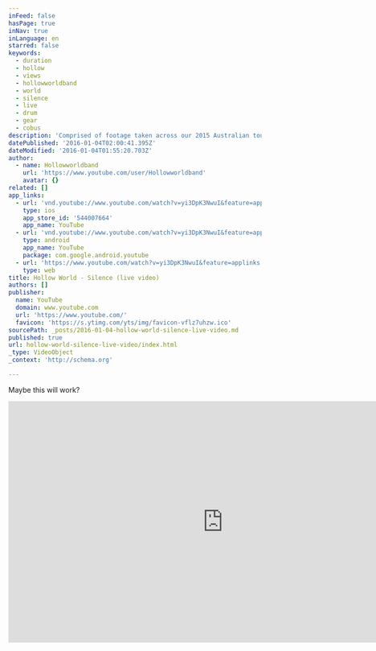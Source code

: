 ```yaml
---
inFeed: false
hasPage: true
inNav: true
inLanguage: en
starred: false
keywords:
  - duration
  - hollow
  - views
  - hollowworldband
  - world
  - silence
  - live
  - drum
  - gear
  - cobus
description: 'Comprised of footage taken across our 2015 Australian tour. http://hollowworld.bandcamp.com/ www.facebook.com/hollowworldband'
datePublished: '2016-01-04T02:00:41.395Z'
dateModified: '2016-01-04T01:55:20.703Z'
author:
  - name: Hollowworldband
    url: 'https://www.youtube.com/user/Hollowworldband'
    avatar: {}
related: []
app_links:
  - url: 'vnd.youtube://www.youtube.com/watch?v=yi3DpK3NwuI&feature=applinks'
    type: ios
    app_store_id: '544007664'
    app_name: YouTube
  - url: 'vnd.youtube://www.youtube.com/watch?v=yi3DpK3NwuI&feature=applinks'
    type: android
    app_name: YouTube
    package: com.google.android.youtube
  - url: 'https://www.youtube.com/watch?v=yi3DpK3NwuI&feature=applinks'
    type: web
title: Hollow World - Silence (live video)
authors: []
publisher:
  name: YouTube
  domain: www.youtube.com
  url: 'https://www.youtube.com/'
  favicon: 'https://s.ytimg.com/yts/img/favicon-vflz7uhzw.ico'
sourcePath: _posts/2016-01-04-hollow-world-silence-live-video.md
published: true
url: hollow-world-silence-live-video/index.html
_type: VideoObject
_context: 'http://schema.org'

---
```

Maybe this will work?

<iframe src="https://cdn.embedly.com/widgets/media.html?src=https%3A%2F%2Fwww.youtube.com%2Fembed%2Fyi3DpK3NwuI%3Ffeature%3Doembed&amp;url=https%3A%2F%2Fwww.youtube.com%2Fwatch%3Fv%3Dyi3DpK3NwuI&amp;image=https%3A%2F%2Fi.ytimg.com%2Fvi%2Fyi3DpK3NwuI%2Fhqdefault.jpg&amp;key=b7d04c9b404c499eba89ee7072e1c4f7&amp;type=text%2Fhtml&amp;schema=youtube" width="854" height="480" scrolling="no" frameborder="0" allowfullscreen="allowfullscreen" style=""></iframe>